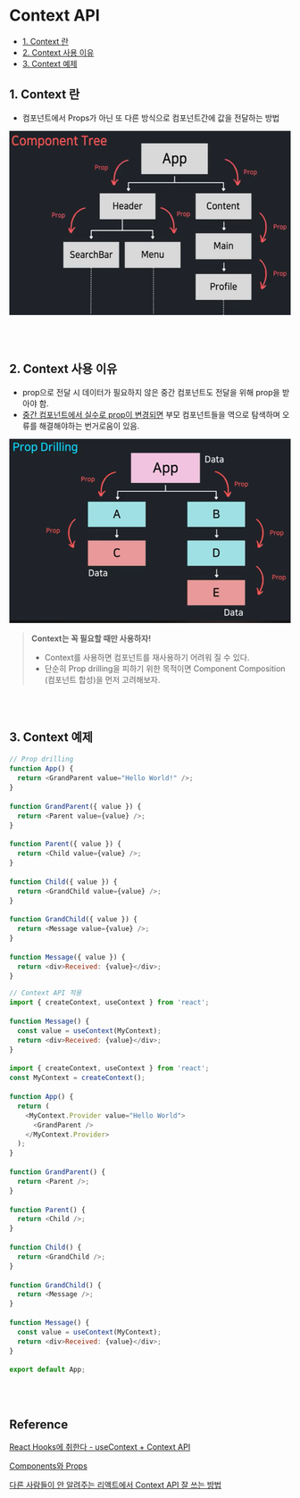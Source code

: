 # Context API <!-- omit in toc -->
- [1. Context 란](#1-context-란)
- [2. Context 사용 이유](#2-context-사용-이유)
- [3. Context 예제](#3-context-예제)

## 1. Context 란
- 컴포넌트에서 Props가 아닌 또 다른 방식으로 컴포넌트간에 값을 전달하는 방법

<img src="..\..\image\react\hooks\component-tree.png" width="600" height="330">

<br><br>

## 2. Context 사용 이유
- prop으로 전달 시 데이터가 필요하지 않은 중간 컴포넌트도 전달을 위해 prop을 받아야 함.
- [중간 컴포넌트에서 실수로 prop이 변경되면](https://ko.reactjs.org/docs/components-and-props.html#props-are-read-only) 부모 컴포넌트들을 역으로 탐색하며 오류를 해결해야하는 번거로움이 있음. 
<img src="..\..\image\react\hooks\prop-drilling.png" width="600" height="330">

> **Context는 꼭 필요할 때만 사용하자!**  
> - Context를 사용하면 컴포넌트를 재사용하기 어려워 질 수 있다.
> - 단순히 Prop drilling을 피하기 위한 목적이면 Component Composition (컴포넌트 합성)을 먼저 고려해보자.

<br><br>

## 3. Context 예제
```javascript
// Prop drilling
function App() {
  return <GrandParent value="Hello World!" />;
}

function GrandParent({ value }) {
  return <Parent value={value} />;
}

function Parent({ value }) {
  return <Child value={value} />;
}

function Child({ value }) {
  return <GrandChild value={value} />;
}

function GrandChild({ value }) {
  return <Message value={value} />;
}

function Message({ value }) {
  return <div>Received: {value}</div>;
}
```

```javascript
// Context API 적용
import { createContext, useContext } from 'react';

function Message() {
  const value = useContext(MyContext);
  return <div>Received: {value}</div>;
}

import { createContext, useContext } from 'react';
const MyContext = createContext();

function App() {
  return (
    <MyContext.Provider value="Hello World">
      <GrandParent />
    </MyContext.Provider>
  );
}

function GrandParent() {
  return <Parent />;
}

function Parent() {
  return <Child />;
}

function Child() {
  return <GrandChild />;
}

function GrandChild() {
  return <Message />;
}

function Message() {
  const value = useContext(MyContext);
  return <div>Received: {value}</div>;
}

export default App;
```

<br><br>

## Reference <!-- omit in toc -->
[React Hooks에 취한다 - useContext + Context API](https://www.youtube.com/watch?v=LwvXVEHS638&list=PLZ5oZ2KmQEYjwhSxjB_74PoU6pmFzgVMO&index=5)

[Components와 Props](https://ko.reactjs.org/docs/components-and-props.html#props-are-read-only)

[다른 사람들이 안 알려주는 리액트에서 Context API 잘 쓰는 방법](https://velog.io/@velopert/react-context-tutorial)